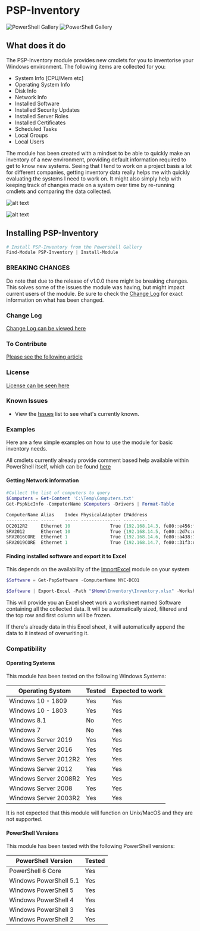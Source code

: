 # PSP-Inventory

![PowerShell Gallery](https://img.shields.io/powershellgallery/v/PSP-Inventory.svg?label=PSGallery%20Version&logo=PowerShell&style=flat-square)
![PowerShell Gallery](https://img.shields.io/powershellgallery/dt/PSP-Inventory.svg?label=PSGallery%20Downloads&logo=PowerShell&style=flat-square)

## What does it do

The PSP-Inventory module provides new cmdlets for you to inventorise your Windows environment.
The following items are collected for you:

- System Info [CPU/Mem etc]
- Operating System Info
- Disk Info
- Network Info
- Installed Software
- Installed Security Updates
- Installed Server Roles
- Installed Certificates
- Scheduled Tasks
- Local Groups
- Local Users

The module has been created with a mindset to be able to quickly make an inventory of a new environment, providing default information required to get to know new systems.
Seeing that I tend to work on a project basis a lot for different companies, getting inventory data really helps me with quickly evaluating the systems I need to work on.
It might also simply help with keeping track of changes made on a system over time by re-running cmdlets and comparing the data collected.

![alt text](https://powershellpr0mpt.com/wp-content/uploads/2019/03/example1.png "Quickly collect all information required")

![alt text](https://powershellpr0mpt.com/wp-content/uploads/2019/03/example2.png "Objects are formatted for an easy on the eye display, but contain every bit of info you might require")

## Installing PSP-Inventory

```powershell
# Install PSP-Inventory from the Powershell Gallery
Find-Module PSP-Inventory | Install-Module
```

### BREAKING CHANGES

Do note that due to the release of v1.0.0 there might be breaking changes.
This solves some of the issues the module was having, but might impact current users of the module.
Be sure to check the [Change Log](CHANGELOG.md) for exact information on what has been changed.

### Change Log

[Change Log can be viewed here](CHANGELOG.md)

### To Contribute

[Please see the following article](CONTRIBUTING.md)

### License

[License can be seen here](LICENSE.md)

### Known Issues

- View the [Issues](https://github.com/powershellpr0mpt/PSP-Inventory/issues) list to see what's currently known.

### Examples

Here are a few simple examples on how to use the module for basic inventory needs.

All cmdlets currently already provide comment based help available within PowerShell itself, which can be found [here](https://github.com/powershellpr0mpt/PSP-Inventory/tree/master/PSP-Inventory/docs)

#### Getting Network information

```powershell
#Collect the list of computers to query
$Computers = Get-Content 'C:\Temp\Computers.txt'
Get-PspNicInfo -ComputerName $Computers -Drivers | Format-Table

ComputerName Alias    Index PhysicalAdapter IPAddress                                 Status    MacAddress        DHCPEnabled DHCPServer DNSServers
------------ -----    ----- --------------- ---------                                 ------    ----------        ----------- ---------- ----------
DC2012R2     Ethernet 10               True {192.168.14.3, fe80::e456:f730:f610:7eac} Connected 00:17:FB:00:00:00       False            {127.0.0.1}
SRV2012      Ethernet 10               True {192.168.14.5, fe80::2d7c:d6b8:d670:38df} Connected 00:17:FB:00:00:02       False            {192.168.14.3}
SRV2016CORE  Ethernet 1                True {192.168.14.6, fe80::a438:7d49:4f12:b000} Connected 00:17:FB:00:00:03       False            {192.168.14.3}
SRV2019CORE  Ethernet 1                True {192.168.14.7, fe80::31f3:d92a:a4b9:e3a8} Connected 00:17:FB:00:00:04       False            {192.168.14.3}
```

#### Finding installed software and export it to Excel

This depends on the availability of the [ImportExcel](https://github.com/dfinke/ImportExcel) module on your system

```powershell
$Software = Get-PspSoftware -ComputerName NYC-DC01

$Software | Export-Excel -Path "$Home\Inventory\Inventory.xlsx" -WorksheetName 'Software' -Append -AutoSize -AutoFilter -FreezeTopRowFirstColumn
```

This will provide you an Excel sheet work a worksheet named Software containing all the collected data.
It will be automatically sized, filtered and the top row and first column will be frozen.

If there's already data in this Excel sheet, it will automatically append the data to it instead of overwriting it.

### Compatibility

#### Operating Systems

  This module has been tested on the following Windows Systems:

  Operating System | Tested | Expected to work
  ---|---|---
  Windows 10 - 1809 | Yes | Yes
  Windows 10 - 1803 | Yes | Yes
  Windows 8.1 | No | Yes
  Windows 7 | No | Yes
  Windows Server 2019 | Yes | Yes
  Windows Server 2016 | Yes | Yes
  Windows Server 2012R2 | Yes | Yes
  Windows Server 2012 | Yes | Yes
  Windows Server 2008R2 | Yes | Yes
  Windows Server 2008 | Yes | Yes
  Windows Server 2003R2 | Yes | Yes

  It is not expected that this module will function on Unix/MacOS and they are not supported.

#### PowerShell Versions

  This module has been tested with the following PowerShell versions:

  PowerShell Version | Tested
  --- | ---
  PowerShell 6 Core | Yes
Windows PowerShell 5.1 | Yes
Windows PowerShell 5 | Yes
Windows PowerShell 4 | Yes
Windows PowerShell 3 | Yes
Windows PowerShell 2 | Yes